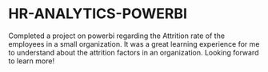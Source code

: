 # HR-ANALYTICS-POWERBI
Completed a project on powerbi regarding the Attrition rate of the employees in a small organization. It was a great learning experience for me to understand about the attrition factors in an organization. Looking forward to learn more!
